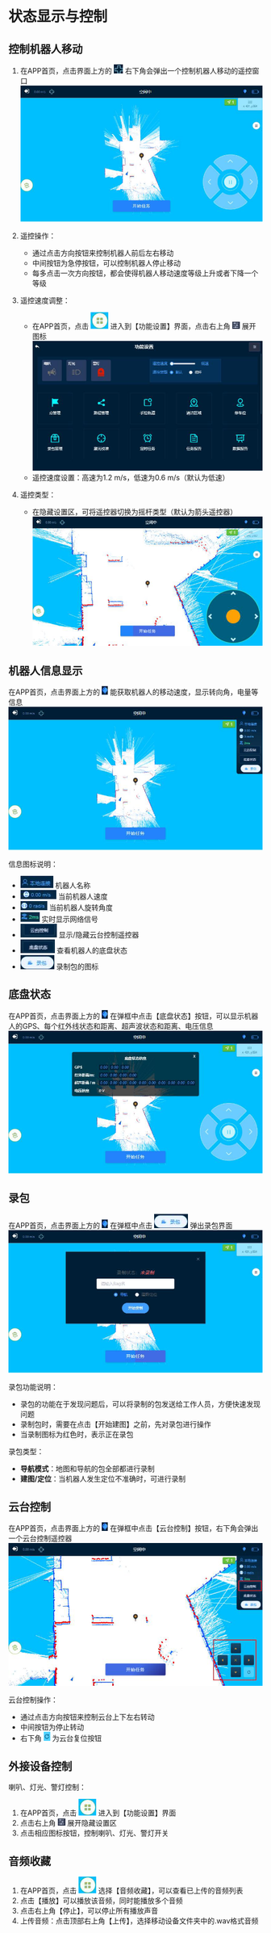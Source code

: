 # 状态显示与控制

## 控制机器人移动

1. 在APP首页，点击界面上方的 ![](/images/dr01-app/image58.png) 右下角会弹出一个控制机器人移动的遥控窗口
   ![APP首页](/images/dr01-app/image59.png)

2. 遥控操作：
   - 通过点击方向按钮来控制机器人前后左右移动
   - 中间按钮为急停按钮，可以控制机器人停止移动
   - 每多点击一次方向按钮，都会使得机器人移动速度等级上升或者下降一个等级

3. 遥控速度调整：
   - 在APP首页，点击 ![](/images/dr01-app/image24.png) 进入到【功能设置】界面，点击右上角 ![](/images/dr01-app/image60.png) 展开图标
   ![功能设置](/images/dr01-app/image61.png)
   - 遥控速度设置：高速为1.2 m/s，低速为0.6 m/s（默认为低速）

4. 遥控类型：
   - 在隐藏设置区，可将遥控器切换为摇杆类型（默认为箭头遥控器）
   ![摇杆遥控](/images/dr01-app/image62.png)

## 机器人信息显示

在APP首页，点击界面上方的 ![](/images/dr01-app/image63.png) 能获取机器人的移动速度，显示转向角，电量等信息
![机器人信息](/images/dr01-app/image64.png)

信息图标说明：
- ![](/images/dr01-app/image65.png) 机器人名称
- ![](/images/dr01-app/image66.png) 当前机器人速度
- ![](/images/dr01-app/image67.png) 当前机器人旋转角度
- ![](/images/dr01-app/image68.png) 实时显示网络信号
- ![](/images/dr01-app/image69.png) 显示/隐藏云台控制遥控器
- ![](/images/dr01-app/image70.png) 查看机器人的底盘状态
- ![](/images/dr01-app/image71.png) 录制包的图标

## 底盘状态

在APP首页，点击界面上方的 ![](/images/dr01-app/image63.png) 在弹框中点击【底盘状态】按钮，可以显示机器人的GPS、每个红外线状态和距离、超声波状态和距离、电压信息
![底盘状态](/images/dr01-app/image72.png)

## 录包

在APP首页，点击界面上方的 ![](/images/dr01-app/image63.png) 在弹框中点击 ![](/images/dr01-app/image71.png) 弹出录包界面
![录包界面](/images/dr01-app/image73.png)

录包功能说明：
- 录包的功能在于发现问题后，可以将录制的包发送给工作人员，方便快速发现问题
- 录制包时，需要在点击【开始建图】之前，先对录包进行操作
- 当录制图标为红色时，表示正在录包

录包类型：
- **导航模式**：地图和导航的包全部都进行录制
- **建图/定位**：当机器人发生定位不准确时，可进行录制

## 云台控制

在APP首页，点击界面上方的 ![](/images/dr01-app/image63.png) 在弹框中点击【云台控制】按钮，右下角会弹出一个云台控制遥控器
![云台控制](/images/dr01-app/image75.png)

云台控制操作：
- 通过点击方向按钮来控制云台上下左右转动
- 中间按钮为停止转动
- 右下角 ![](/images/dr01-app/image74.png) 为云台复位按钮

## 外接设备控制

喇叭、灯光、警灯控制：
1. 在APP首页，点击 ![](/images/dr01-app/image24.png) 进入到【功能设置】界面
2. 点击右上角 ![](/images/dr01-app/image60.png) 展开隐藏设置区
3. 点击相应图标按钮，控制喇叭、灯光、警灯开关

## 音频收藏

1. 在APP首页，点击 ![](/images/dr01-app/image24.png) 选择【音频收藏】，可以查看已上传的音频列表
2. 点击【播放】可以播放该音频，同时能播放多个音频
3. 点击右上角【停止】，可以停止所有播放声音
4. 上传音频：点击顶部右上角【上传】，选择移动设备文件夹中的.wav格式音频 